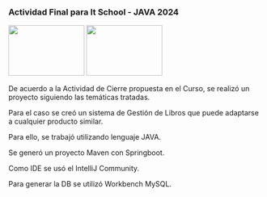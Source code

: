 ### Actividad Final para It School - JAVA 2024 
<img width=150 height= 100 src="https://itschool.com.ar/wp-content/uploads/2023/04/Logo-itSchool-Final-RGB-1-3.png"/> <img width=150 height= 100 src="https://images.ctfassets.net/qpn1gztbusu2/pHnEdHVd3opbxoyyeawcQ/bbec5b1e5be1b01ede4d58cf2c5ff3ea/Mejores_Libros_2023.webp?fm=avif&w=1920&q=70"/>


De acuerdo a la Actividad de Cierre propuesta en el Curso, se realizó un proyecto siguiendo las temáticas tratadas. 

Para el caso se creó un sistema de Gestión de Libros que puede adaptarse a cualquier producto similar. 

Para ello, se trabajó utilizando lenguaje JAVA. 

Se generó un proyecto Maven con Springboot.

Como IDE se usó el IntelliJ Community. 

Para generar la DB se utilizó Workbench MySQL.
